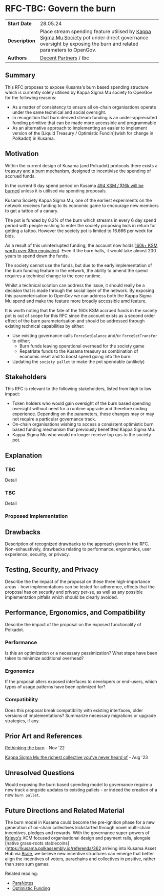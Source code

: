 # RFC-TBC: Govern the burn

|                 |                                                                                             |
| --------------- | ------------------------------------------------------------------------------------------- |
| **Start Date**  | 28.05.24                                                                    |
| **Description** | Place stream spending feature utilised by [Kappa Sigma Mu Society](https://hackmd.io/@gavwood/ByEiaFgZ8) pot under direct governance oversight by exposing the burn and related parameters to OpenGov.                                                                    |
| **Authors**     | [Decent Partners](https://decent.partners) / tbc                                                                                            |

## Summary

This RFC proposes to expose Kusama's burn based spending structure which is currently solely utilised by Kappa Sigma Mu society to OpenGov for the following reasons:

- As a matter of consistency to ensure all on-chain organisations operate under the same technical and social oversight.
- In recognition that burn derived stream funding is an under-appreciated funding primitive that can be made more accessible and programmable
- As an alternative approach to implementing an easier to implement version of the [Liquid Treasury / Optimistic Fundin](wish for change in Polkadot) in Kusama.

## Motivation

Within the current design of Kusama (and Polkadot) protocols there exists a [treasury and a burn mechanism](https://guide.kusama.network/docs/learn-polkadot-opengov-treasury/), designed to incentivise the spending of accrued funds.

In the current 6 day spend period on Kusama [494 KSM / $16k will be burned](https://polkadot.js.org/apps/?rpc=wss%3A%2F%2Fksm-rpc.stakeworld.io#/treasury) unless it is utilised via spending proposals.

Kusama Society Kappa Sigma Mu, one of the earliest experiments on the network receives funding to its economic game to encourage new members to get a tattoo of a canary.

The pot is funded by 0.2% of the burn which streams in every 6 day spend period with people wishing to enter the society proposing bids in return for getting a tattoo. However the society pot is limited to 16.666 per week for bids.

As a result of this uninterrupted funding, the account now holds [160k+ KSM worth over $5m equivalent](https://kusama.subscan.io/account/F3opxRbN5ZbbNGg1tFTKna9ymddEen74rNVr5JRPb3nRsXX). Even if the burn halts, it would take almost 200 years to spend down the funds.

The society cannot use the funds, but due to the early implementation of the burn funding feature in the network, the ability to amend the spend requires a technical change to the core runtime. 

Whilst a technical solution can address the issue, it should really be a decision that is made through the social layer of the network. By exposing this parameterisation to OpenGov we can address both the Kappa Sigma Mu spend and make the feature more broadly accessible amd feature. 

It is worth noting that the fate of the 160k KSM accrued funds in the society pot is out of scope for this RFC since the account exists as a second order effect of the burn parameterisation and should be addressed through existing technical capabilities by either: 

- Use existing governance calls `ForceSetBalance` and/or `ForceSetTransfer` to either;
  - Burn funds leaving operational overhead for the society game
  - Repatriate funds to the Kusama treasury as combination of economic reset and to boost spend going into the burn.  
- Updating the `society pallet` to make the pot spendable (unlikely)

## Stakeholders

This RFC is relevant to the following stakeholders, listed from high to low impact:

- Token holders who would gain oversight of the burn based spending oversight without need for a runtime upgrade and therefore coding experience. Depending on the parameters, these changes may or may not require a particular governance track.
- On-chain organisations wishing to access a consistent optimistic burn based funding mechanism that previously benefitted Kappa Sigma Mu. 
- Kappa Sigma Mu who would no longer receive top ups to the society pot.

## Explanation

### TBC

Detail

### TBC

Detail

### Proposed Implementation

## Drawbacks

Description of recognized drawbacks to the approach given in the RFC. Non-exhaustively, drawbacks relating to performance, ergonomics, user experience, security, or privacy.

## Testing, Security, and Privacy

Describe the the impact of the proposal on these three high-importance areas - how implementations can be tested for adherence, effects that the proposal has on security and privacy per-se, as well as any possible implementation pitfalls which should be clearly avoided.

## Performance, Ergonomics, and Compatibility

Describe the impact of the proposal on the exposed functionality of Polkadot.

### Performance

Is this an optimization or a necessary pessimization? What steps have been taken to minimize additional overhead?

### Ergonomics

If the proposal alters exposed interfaces to developers or end-users, which types of usage patterns have been optimized for?

### Compatibility

Does this proposal break compatibility with existing interfaces, older versions of implementations? Summarize necessary migrations or upgrade strategies, if any.

## Prior Art and References

[Rethinking the burn](https://kusama.polkassembly.io/post/2018) - Nov '22

[Kappa Sigma Mu the richest collective you’ve never heard of](https://forum.polkadot.network/t/kusama-issue-1-treasury-burn-kappa-sigma-mu-and-the-richest-collective-youve-never-heard-of/3059) - Aug '23

## Unresolved Questions

Would exposing the burn based spending model to governance require a new track alongside updates to existing pallets - or indeed the creation of a new `burn pallet`. 

## Future Directions and Related Material

The burn model in Kusama could become the pre-ignition phase for a new generation of on-chain collectives kickstarted through novel multi-chain incentives, pledges and rewards. With the governance super-powers of [Krievo's](https://virto.network/blog/1ksm-1dao-create-community-kreivo/) XCM focused organisational design and payment rails, alongsie [native grass-roots stablecoins](https://kusama.polkassembly.io/referenda/362 arriving into Kusama Asset Hub via [Brale](https://brale.xyz), we believe new incentive structures can emerge that better align the incentives of voters, parachains and collectives in positive, rather than zero sum games. 

Related reading:
- [ParaNotes](https://forum.polkadot.network/t/introducing-paranotes-regenerative-defi-for-advancing-the-paraverse/1002)
- [Optimistic Funding](https://polkadot.subsquare.io/referenda/712)








